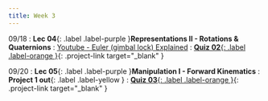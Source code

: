 ```yaml
---
title: Week 3
---
```


09/18
: **Lec 04**{: .label .label-purple }**Representations II - Rotations & Quaternions**
    : [Youtube - Euler (gimbal lock) Explained](https://www.youtube.com/watch?v=zc8b2Jo7mno)
: [**Quiz 02**{: .label .label-orange }](https://www.gradescope.com/courses/611231){: .project-link target="_blank" }

09/20
: **Lec 05**{: .label .label-purple }**Manipulation I - Forward Kinematics**
: **Project 1 out**{: .label .label-yellow }
: [**Quiz 03**{: .label .label-orange }](https://www.gradescope.com/courses/611231){: .project-link target="_blank" }

<!-- 
09/18
: **Lec 04**{: .label .label-purple }[Representations II - Rotations & Quaternions](/CSCI5551-Fall23-S2/assets/slides/lec04_representations_2_quaternions.pdf){: target="_blank" }
    : [Youtube - Euler (gimbal lock) Explained](https://www.youtube.com/watch?v=zc8b2Jo7mno)
: [**Quiz 02**{: .label .label-orange }](https://www.gradescope.com/courses/611231){: .project-link target="_blank" }

09/20
: **Lec 05**{: .label .label-purple }[Manipulation I - Forward Kinematics](/CSCI5551-Fall23-S2/assets/slides/lec05_manipulation_1_fk_decision_making.pdf)
: **Project 1 out**{: .label .label-yellow }
: [**Quiz 03**{: .label .label-orange }](https://www.gradescope.com/courses/611231){: .project-link target="_blank" } -->